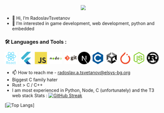 
<div id="header" align="center">
  <img src="https://media.giphy.com/media/M9gbBd9nbDrOTu1Mqx/giphy.gif" width="100"/>
</div>

- 👋 Hi, I’m RadoslavTsvetanov
- 👀 I’m interested  in game development, web development, python and embedded
### :hammer_and_wrench: Languages and Tools :
<div>
  <img src="https://github.com/devicons/devicon/blob/master/icons/react/react-original-wordmark.svg" title="React" alt="React" width="40" height="40"/>&nbsp;
  <img src="https://github.com/devicons/devicon/blob/master/icons/flutter/flutter-original.svg" title="Flutter" alt="Flutter" width="40" height="40"/>&nbsp;
  <img src="https://github.com/devicons/devicon/blob/master/icons/javascript/javascript-original.svg" title="JavaScript" alt="JavaScript" width="40" height="40"/>&nbsp;
  <img src="https://github.com/devicons/devicon/blob/master/icons/nodejs/nodejs-original-wordmark.svg" title="NodeJS" alt="NodeJS" width="40" height="40"/>&nbsp;
  <img src="https://github.com/devicons/devicon/blob/master/icons/git/git-original-wordmark.svg" title="Git" **alt="Git" width="40" height="40"/>
  <img src="https://github.com/devicons/devicon/blob/master/icons/nextjs/nextjs-original.svg" width="40" height="40"/>
  <img src="https://github.com/devicons/devicon/blob/master/icons/c/c-plain.svg" width="40" height="40"/>
  <img src="https://github.com/devicons/devicon/blob/master/icons/unity/unity-original.svg" width="40" height="40"/>
  <img src=" https://github.com/devicons/devicon/blob/master/icons/pytorch/pytorch-original.svg" width="40" height="40"/>
 <img src=" https://github.com/devicons/devicon/blob/master/icons/nodejs/nodejs-plain.svg" width="40" height="40"/>
   <img src="https://github.com/devicons/devicon/blob/master/icons/rust/rust-plain.svg" width="40" height="40"/>
</div>

- 📫 How to reach me - radoslav.a.tsvetanov@elsys-bg.org
- Biggest C family hater
- Rust > C / C++
- I am most experienced in Python, Node, C (unfortunately) and the T3 web stack
Stats :
[![GitHub Streak](http://github-readme-streak-stats.herokuapp.com?user=RadoslavTsvetanov&theme=dark&background=000000)](https://git.io/streak-stats)

[![Top Langs](https://github-readme-stats.vercel.app/api/top-langs/?username=RadoslavTsvetanov&layout=compact&theme=vision-friendly-dark)]
